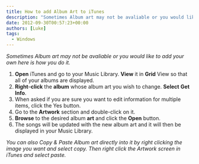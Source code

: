 ```yaml
---
title: How to add Album Art to iTunes
description: "Sometimes Album art may not be avaliable or you would like to add your own here is how you do it."
date: 2012-09-30T00:57:23+00:00
authors: [Luke]
tags:
  - Windows
---
```

_Sometimes Album art may not be avaliable or you would like to add your own here is how you do it._

  1. **Open** iTunes and go to your Music Library. **View** it in **Grid** View so that all of your albums are displayed.
  2. **Right**&#8211;**click** the **album** whose album art you wish to change. **Select** **Get** **Info**.
  3. When asked if you are sure you want to edit information for multiple items, click the Yes button.
  4. Go to the **Artwork** section and double-click on it.
  5. **Browse** to the desired album **art** and click the **Open** button.
  6. The songs will be updated with the new album art and it will then be displayed in your Music Library.

_You can also Copy & Paste Album art directly into it by right clicking the image you want and select copy. Then right click the Artwork screen in iTunes and select paste._